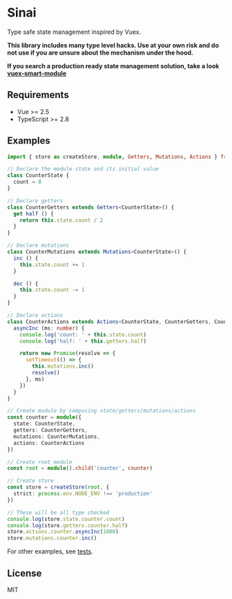 # Sinai

Type safe state management inspired by Vuex.

**This library includes many type level hacks. Use at your own risk and do not use if you are unsure about the mechanism under the hood.**

**If you search a production ready state management solution, take a look [vuex-smart-module](https://github.com/ktsn/vuex-smart-module)**

## Requirements

* Vue >= 2.5
* TypeScript >= 2.8

## Examples

```ts
import { store as createStore, module, Getters, Mutations, Actions } from 'sinai'

// Declare the module state and its initial value
class CounterState {
  count = 0
}

// Declare getters
class CounterGetters extends Getters<CounterState>() {
  get half () {
    return this.state.count / 2
  }
}

// Declare mutations
class CounterMutations extends Mutations<CounterState>() {
  inc () {
    this.state.count += 1
  }

  dec () {
    this.state.count -= 1
  }
}

// Declare actions
class CounterActions extends Actions<CounterState, CounterGetters, CounterMutations>() {
  asyncInc (ms: number) {
    console.log('count: ' + this.state.count)
    console.log('half: ' + this.getters.half)

    return new Promise(resolve => {
      setTimeout(() => {
        this.mutations.inc()
        resolve()
      }, ms)
    })
  }
}

// Create module by composing state/getters/mutations/actions
const counter = module({
  state: CounterState,
  getters: CounterGetters,
  mutations: CounterMutations,
  actions: CounterActions
})

// Create root module
const root = module().child('counter', counter)

// Create store
const store = createStore(root, {
  strict: process.env.NODE_ENV !== 'production'
})

// These will be all type checked
console.log(store.state.counter.count)
console.log(store.getters.counter.half)
store.actions.counter.asyncInc(1000)
store.mutations.counter.inc()
```

For other examples, see [tests](test/specs/).

## License

MIT
